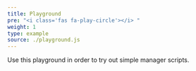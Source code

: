 ```yaml
---
title: Playground
pre: "<i class='fas fa-play-circle'></i> "
weight: 1
type: example
source: ./playground.js
---
```


Use this playground in order to try out simple manager scripts.
